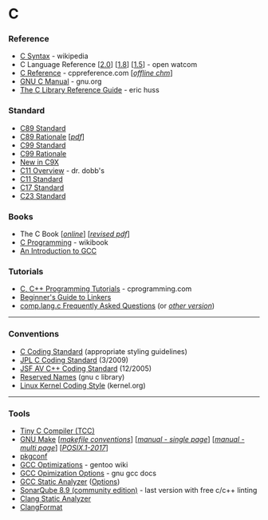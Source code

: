 # C

### Reference
* [C Syntax](https://en.wikipedia.org/wiki/C_syntax) - wikipedia
* C Language Reference [[2.0](https://open-watcom.github.io/open-watcom-v2-wikidocs/clr.pdf)] [[1.8](http://openwatcom.org/ftp/manuals/current/clr.pdf)] [[1.5](http://openwatcom.org/ftp/manuals/1.5/clr.pdf)] - open watcom
* [C Reference](https://en.cppreference.com/w/c) - cppreference.com [[_offline chm_](https://github.com/crea7or/cppreference2mshelp/raw/master/cppreference.chm)]
* [GNU C Manual](https://www.gnu.org/software/gnu-c-manual/gnu-c-manual.pdf) - gnu.org
* [The C Library Reference Guide](https://web.archive.org/web/20150118141700id_/http://www.acm.uiuc.edu/webmonkeys/book/c_guide/index.html) - eric huss

### Standard
* [C89 Standard](https://web.archive.org/web/20161223125339id_/http://flash-gordon.me.uk/ansi.c.txt)
* [C89 Rationale](http://www.lysator.liu.se/c/rat/title.html) [_[pdf](https://drive.google.com/file/d/0BxVCLS4f8Sg5NWZmM2NjZWEtYmExMS00Y2EzLWE3ZTMtNzFmYjYwYzBiOTIw/view)_]
* [C99 Standard](http://www.open-std.org/jtc1/sc22/wg14/www/docs/n1256.pdf)
* [C99 Rationale](https://www.open-std.org/jtc1/sc22/wg14/www/docs/C99RationaleV5.10.pdf)
* [New in C9X](https://www.open-std.org/jtc1/sc22/wg14/www/newinc9x.htm)
* [C11 Overview](https://www.open-std.org/jtc1/sc22/wg21/docs/papers/2013/n3631.pdf) - dr. dobb's
* [C11 Standard](https://www.open-std.org/jtc1/sc22/wg14/www/docs/n1570.pdf)
* [C17 Standard](https://web.archive.org/web/20181230041359id_/http://www.open-std.org/jtc1/sc22/wg14/www/abq/c17_updated_proposed_fdis.pdf)
* [C23 Standard](https://www.open-std.org/jtc1/sc22/wg14/www/docs/n3220.pdf)

### Books
* The C Book [[_online_](https://publications.gbdirect.co.uk/c_book/)] [[_revised pdf_](https://github.com/wardvanwanrooij/thecbook)]
* [C Programming](https://en.wikibooks.org/wiki/C_Programming) - wikibook
* [An Introduction to GCC](https://www.seas.upenn.edu/~ese5320/fall2021/handouts/_downloads/788d972ffe62083c2f1e3f86b7c03f5d/gccintro.pdf)

### Tutorials
* [C, C++ Programming Tutorials](https://www.cprogramming.com/tutorial.html) - cprogramming.com
* [Beginner's Guide to Linkers](https://www.lurklurk.org/linkers/linkers.html)
* [comp.lang.c Frequently Asked Questions](https://c-faq.com/) (or [_other version_](http://www.lysator.liu.se/c/c-faq/c-faq-toc.html))


---

### Conventions
* [C Coding Standard](https://users.ece.cmu.edu/~eno/coding/CCodingStandard.html) (appropriate styling guidelines)
* [JPL C Coding Standard](https://andrewbanks.com/wp-content/uploads/2019/07/JPL_Coding_Standard_C.pdf) (3/2009)
* [JSF AV C++ Coding Standard](https://www.stroustrup.com/JSF-AV-rules.pdf) (12/2005)
* [Reserved Names](https://www.gnu.org/software/libc/manual/html_node/Reserved-Names.html) (gnu c library)
* [Linux Kernel Coding Style](https://www.kernel.org/doc/html/latest/process/coding-style.html) (kernel.org)


---

### Tools
* [Tiny C Compiler (TCC)](https://bellard.org/tcc/)
* [GNU Make](https://www.gnu.org/software/make/) [[_makefile conventions_](https://www.gnu.org/prep/standards/html_node/Makefile-Conventions.html)] [[_manual - single page_](https://www.gnu.org/software/make/manual/make.html)] [[_manual - multi page_](https://www.gnu.org/software/make/manual/html_node/index.html)] [[_POSIX.1-2017_](https://pubs.opengroup.org/onlinepubs/9699919799/utilities/make.html)]
* [pkgconf](https://github.com/pkgconf/pkgconf)
* [GCC Optimizations](https://wiki.gentoo.org/wiki/GCC_optimization) - gentoo wiki
* [GCC Opimization Options](https://gcc.gnu.org/onlinedocs/gcc/Optimize-Options.html) - gnu gcc docs
* [GCC Static Analyzer](https://gcc.gnu.org/wiki/StaticAnalyzer) ([Options](https://gcc.gnu.org/onlinedocs/gcc/Static-Analyzer-Options.html))
* [SonarQube 8.9 (community edition)](https://binaries.sonarsource.com/Distribution/sonarqube/sonarqube-8.9.10.61524.zip) - last version with free c/c++ linting
* [Clang Static Analyzer](https://clang-analyzer.llvm.org/)
* [ClangFormat](https://clang.llvm.org/docs/ClangFormat.html)
